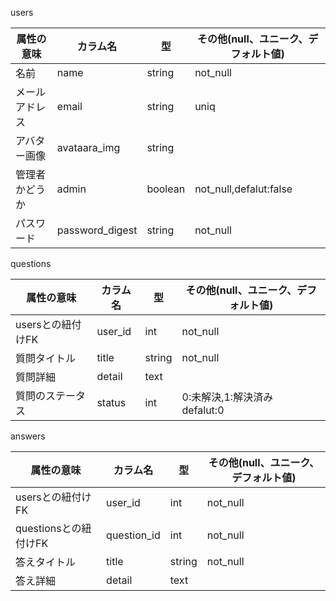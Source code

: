 users

| 属性の意味     | カラム名     | 型      | その他(null、ユニーク、デフォルト値) |
| -------------- | ------------ | ------- | ------------------------------------ |
| 名前           | name    | string  | not_null                             |
| メールアドレス | email         | string    | uniq                                 |
| アバター画像 | avataara_img         | string    |                                  |
| 管理者かどうか | admin     | boolean | not_null,defalut:false                        | 
| パスワード | password_digest     | string | not_null                        | 



questions

| 属性の意味    | カラム名     | 型      | その他(null、ユニーク、デフォルト値)  |
|----------| ------------ | ------- |------------------------|
| usersとの紐付けFK     | user_id      | int    | not_null                             | 
| 質問タイトル   | title        | string | not_null               | 
| 質問詳細     | detail       | text   |                        | 
| 質問のステータス | status       | int   | 0:未解決,1:解決済み　defalut:0 | 


answers

| 属性の意味            | カラム名     | 型     | その他(null、ユニーク、デフォルト値) | 
| --------------------- | ------------ | ------ | ------------------------------------ | 
| usersとの紐付けFK     | user_id      | int    | not_null                             | 
| questionsとの紐付けFK | question_id | int    | not_null                             | 
| 答えタイトル          | title        | string | not_null                             | 
| 答え詳細              | detail       | text   |                                      | 
